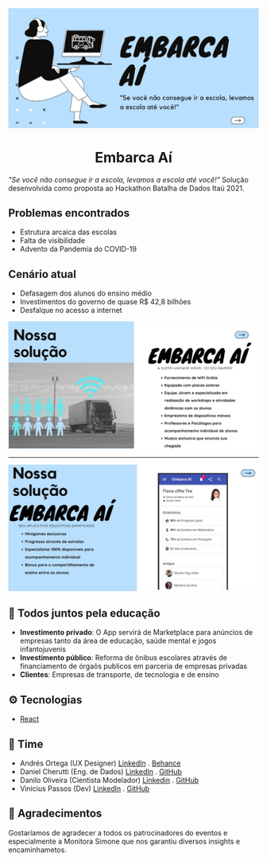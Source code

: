 <img src="./assets/banner.jpg" alt="AME - Nova Funcionalidade: CONFIA" />

# <center>Embarca Aí</center>
<i>"Se você não consegue ir a escola, levamos a escola até você!"</i>
Solução desenvolvida como proposta ao Hackathon Batalha de Dados Itaú 2021.

## Problemas encontrados
- Estrutura arcaica das escolas
- Falta de visibilidade
- Advento da Pandemia do COVID-19
  
## Cenário atual
- Defasagem dos alunos do ensino médio
- Investimentos do governo de quase R$ 42,8 bilhões
- Desfalque no acesso a internet

<img src="./assets/solução.jpg" alt="Fluxo da solução" />

<hr />
<img src="./assets/solução2.jpg" alt="Fluxo da solução" />

## 🤝 Todos juntos pela educação
- <b>Investimento privado</b>: O App servirá de Marketplace para anúncios de empresas tanto da área de educação, saúde mental e jogos infantojuvenis
- <b>Investimento público</b>: Reforma de ônibus escolares através de financiamento de órgaõs publicos em parceria de empresas privadas
- <b>Clientes</b>: Empresas de transporte, de tecnologia e de ensino


## ⚙ Tecnologias

- [React](https://reactjs.org/)
  

 ## 💪 Time
  - Andrés Ortega (UX Designer)  [LinkedIn](https://www.linkedin.com/in/andr%C3%A9sortega/) . [Behance](https://www.behance.net/andres0rtega)
  - Daniel Cherutti (Eng. de Dados) [LinkedIn](https://www.linkedin.com/in/daniel-cherutti-739180180/) . [GitHub](https://github.com/cheruttinho)
  - Danilo Oliveira (Cientista Modelador) [Linkedin](https://www.linkedin.com/in/danilo-oliveirads/) . [GitHub](https://github.com/Danilotve)
  - Vinicius Passos (Dev) [LinkedIn](https://www.linkedin.com/in/vtpa/) . [GitHub](https://github.com/vtpa)

## 🙏 Agradecimentos
Gostaríamos de agradecer a todos os patrocinadores do eventos e especialmente a Monitora Simone que nos garantiu diversos insights e encaminhametos.
